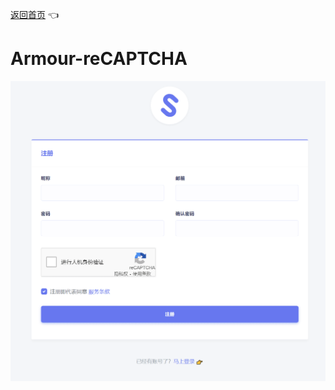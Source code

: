 [返回首页](https://github.com/QIN2DIM/V2RayCloudSpider/issues/53#:~:text=u.r%2Ddev.x-,Armour,-armour%20%E6%98%AF%E4%B8%80%E7%B3%BB%E5%88%97) :point_left: 
# Armour-reCAPTCHA

![gt3237](docs/gt3237.gif)
